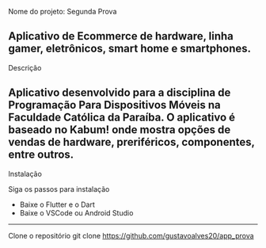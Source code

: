 Nome do projeto: Segunda Prova

Aplicativo de Ecommerce de hardware, linha gamer, eletrônicos, smart home e smartphones.
----------
Descrição

Aplicativo desenvolvido para a disciplina de Programação Para Dispositivos Móveis
na Faculdade Católica da Paraíba. O aplicativo é baseado no Kabum! onde mostra opções de
vendas de hardware, preriféricos, componentes, entre outros. 
----------
Instalação

Siga os passos para instalação

- Baixe o Flutter e o Dart
- Baixe o VSCode ou Android Studio
----------
Clone o repositório
git clone https://github.com/gustavoalves20/app_prova
